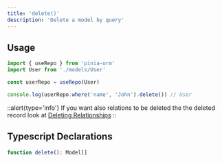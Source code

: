 ```yaml
---
title: 'delete()'
description: 'Delete a model by query'
---
```


## Usage

````ts
import { useRepo } from 'pinia-orm'
import User from './models/User'

const userRepo = useRepo(User)

console.log(userRepo.where('name', 'John').delete()) // User

````

::alert{type='info'}
If you want also relations to be deleted the the deleted record look at [Deleting Relationships](/guide/relationships/getting-started#deleting-relationships)
::

## Typescript Declarations

````ts
function delete(): Model[]
````
